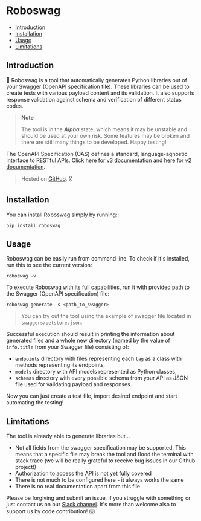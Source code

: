# Roboswag 

- [Introduction](#introduction)
- [Installation](#installation)
- [Usage](#usage)
- [Limitations](#limitations)

## Introduction

:robot: Roboswag is a tool that automatically generates Python libraries out of your Swagger (OpenAPI specification 
file). These libraries can be used to create tests with various payload content and its validation. It also supports 
response validation against schema and verification of different status codes.

> **Note**
>
> The tool is in the ***Alpha*** state, which means it may be unstable and should be used at your own risk. Some 
> features may be broken and there are still many things to be developed. Happy testing!

The OpenAPI Specification (OAS) defines a standard, language-agnostic interface to RESTful APIs.
Click [here for v3 documentation](https://swagger.io/specification/) and
[here for v2 documentation](https://swagger.io/specification/v2).

> Hosted on [GitHub](https://github.com/MarketSquare/roboswag). :medal_military:

## Installation

You can install Roboswag simply by running::

    pip install roboswag

## Usage

Roboswag can be easily run from command line. To check if it's installed, run this to see the current version:

```commandline
roboswag -v
```

To execute Roboswag with its full capabilities, run it with provided path to the Swagger (OpenAPI specification) file:

```commandline
roboswag generate -s <path_to_swagger>
```

> You can try out the tool using the example of swagger file located in `swaggers/petstore.json`.

Successful execution should result in printing the information about generated files and a whole new directory (named 
by the value of `info.title` from your Swagger file) consisting of:
- `endpoints` directory with files representing each `tag` as a class with methods representing its endpoints,
- `models` directory with API models represented as Python classes,
- `schemas` directory with every possible schema from your API as JSON file used for validating payload and responses. 

Now you can just create a test file, import desired endpoint and start automating the testing!

## Limitations

The tool is already able to generate libraries but...
- Not all fields from the swagger specification may be supported. This means that a specific file may break the tool 
  and flood the terminal with stack trace (we will be really grateful to receive bug issues in our Github project!)
- Authorization to access the API is not yet fully covered
- There is not much to be configured here - it always works the same
- There is no real documentation apart from this file

Please be forgiving and submit an issue, if you struggle with something or just contact us on our
[Slack channel](https://robotframework.slack.com/archives/C035KMZ2FGA). It's more than welcome also to support us by 
code contribution! :keyboard:
